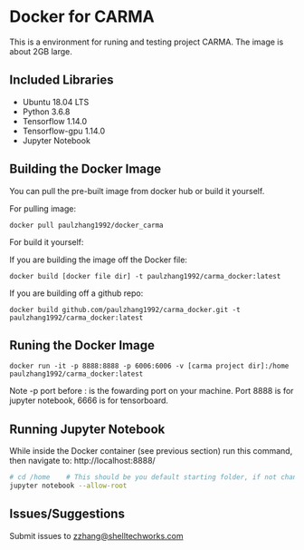 # Docker for CARMA

This is a environment for runing and testing project CARMA. The image is about 2GB large.

## Included Libraries
- Ubuntu 18.04 LTS
- Python 3.6.8
- Tensorflow 1.14.0
- Tensorflow-gpu 1.14.0
- Jupyter Notebook

## Building the Docker Image
You can pull the pre-built image from docker hub or build it yourself.

For pulling image:
```
docker pull paulzhang1992/docker_carma
```

For build it yourself:

If you are building the image off the Docker file:
```
docker build [docker file dir] -t paulzhang1992/carma_docker:latest
```
If you are building off a github repo:
```
docker build github.com/paulzhang1992/carma_docker.git -t paulzhang1992/carma_docker:latest
```

## Runing the Docker Image
```
docker run -it -p 8888:8888 -p 6006:6006 -v [carma project dir]:/home paulzhang1992/carma_docker:latest
```
Note -p port before : is the fowarding port on your machine. Port 8888 is for jupyter notebook, 6666 is for tensorboard.

## Running Jupyter Notebook
While inside the Docker container (see previous section) run this command, then navigate to: http://localhost:8888/

```bash
# cd /home    # This should be you default starting folder, if not change to where you mounted you project dir.
jupyter notebook --allow-root
```

## Issues/Suggestions
Submit issues to zzhang@shelltechworks.com
